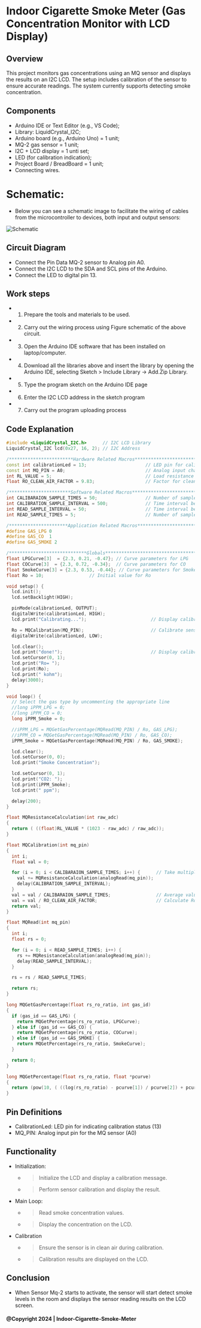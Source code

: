 # Indoor Cigarette Smoke Meter (Gas Concentration Monitor with LCD Display)

## Overview

This project monitors gas concentrations using an MQ sensor and displays the results on an I2C LCD. The setup includes calibration of the sensor to ensure accurate readings. The system currently supports detecting smoke concentration.

## Components

- Arduino IDE or Text Editor (e.g., VS Code);
- Library: LiquidCrystal_I2C;
- Arduino board (e.g., Arduino Uno) = 1 unit;
- MQ-2 gas sensor = 1 unit;
- I2C + LCD display = 1 unti set;
- LED (for calibration indication);
- Project Board / BreadBoard = 1 unit;
- Connecting wires.

# Schematic:

- Below you can see a schematic image to facilitate the wiring of cables from the microcontroller to devices, both input and output sensors:

![Schematic](img/skema.jpg)

## Circuit Diagram

- Connect the Pin Data MQ-2 sensor to Analog pin A0.
- Connect the I2C LCD to the SDA and SCL pins of the Arduino.
- Connect the LED to digital pin 13.

## Work steps

- 1. Prepare the tools and materials to be used.
- 2. Carry out the wiring process using Figure schematic of the above circuit.
- 3. Open the Arduino IDE software that has been installed on laptop/computer.
- 4. Download all the libraries above and insert the library by opening the Arduino IDE, selecting Sketch > Include Library -> Add.Zip Library.
- 5. Type the program sketch on the Arduino IDE page
- 6. Enter the I2C LCD address in the sketch program
- 7. Carry out the program uploading process

## Code Explanation

```cpp
#include <LiquidCrystal_I2C.h>      // I2C LCD Library
LiquidCrystal_I2C lcd(0x27, 16, 2); // I2C Address

/************************Hardware Related Macros************************************/
const int calibrationLed = 13;                      // LED pin for calibration indication
const int MQ_PIN = A0;                              // Analog input channel for MQ sensor
int RL_VALUE = 5;                                   // Load resistance in kilo ohms
float RO_CLEAN_AIR_FACTOR = 9.83;                   // Factor for clean air calibration

/***********************Software Related Macros************************************/
int CALIBARAION_SAMPLE_TIMES = 50;                  // Number of samples for calibration
int CALIBRATION_SAMPLE_INTERVAL = 500;              // Time interval between calibration samples (ms)
int READ_SAMPLE_INTERVAL = 50;                      // Time interval between samples during operation (ms)
int READ_SAMPLE_TIMES = 5;                          // Number of samples during operation

/**********************Application Related Macros**********************************/
#define GAS_LPG 0
#define GAS_CO  1
#define GAS_SMOKE 2

/*****************************Globals***********************************************/
float LPGCurve[3]  = {2.3, 0.21, -0.47}; // Curve parameters for LPG
float COCurve[3]  = {2.3, 0.72, -0.34};  // Curve parameters for CO
float SmokeCurve[3] = {2.3, 0.53, -0.44}; // Curve parameters for Smoke
float Ro = 10;                 // Initial value for Ro

void setup() {
  lcd.init();
  lcd.setBacklight(HIGH);

  pinMode(calibrationLed, OUTPUT);
  digitalWrite(calibrationLed, HIGH);
  lcd.print("Calibrating...");                        // Display calibration status

  Ro = MQCalibration(MQ_PIN);                         // Calibrate sensor
  digitalWrite(calibrationLed, LOW);

  lcd.clear();
  lcd.print("done!");                                 // Display calibration result
  lcd.setCursor(0, 1);
  lcd.print("Ro= ");
  lcd.print(Ro);
  lcd.print(" kohm");
  delay(3000);
}

void loop() {
  // Select the gas type by uncommenting the appropriate line
  //long iPPM_LPG = 0;
  //long iPPM_CO = 0;
  long iPPM_Smoke = 0;

  //iPPM_LPG = MQGetGasPercentage(MQRead(MQ_PIN) / Ro, GAS_LPG);
  //iPPM_CO = MQGetGasPercentage(MQRead(MQ_PIN) / Ro, GAS_CO);
  iPPM_Smoke = MQGetGasPercentage(MQRead(MQ_PIN) / Ro, GAS_SMOKE);

  lcd.clear();
  lcd.setCursor(0, 0);
  lcd.print("Smoke Concentration");

  lcd.setCursor(0, 1);
  lcd.print("CO2: ");
  lcd.print(iPPM_Smoke);
  lcd.print(" ppm");

  delay(200);
}

float MQResistanceCalculation(int raw_adc)
{
  return ( ((float)RL_VALUE * (1023 - raw_adc) / raw_adc));
}

float MQCalibration(int mq_pin)
{
  int i;
  float val = 0;

  for (i = 0; i < CALIBARAION_SAMPLE_TIMES; i++) {      // Take multiple samples
    val += MQResistanceCalculation(analogRead(mq_pin));
    delay(CALIBRATION_SAMPLE_INTERVAL);
  }
  val = val / CALIBARAION_SAMPLE_TIMES;                 // Average value
  val = val / RO_CLEAN_AIR_FACTOR;                      // Calculate Ro
  return val;
}

float MQRead(int mq_pin)
{
  int i;
  float rs = 0;

  for (i = 0; i < READ_SAMPLE_TIMES; i++) {
    rs += MQResistanceCalculation(analogRead(mq_pin));
    delay(READ_SAMPLE_INTERVAL);
  }

  rs = rs / READ_SAMPLE_TIMES;

  return rs;
}

long MQGetGasPercentage(float rs_ro_ratio, int gas_id)
{
  if (gas_id == GAS_LPG) {
    return MQGetPercentage(rs_ro_ratio, LPGCurve);
  } else if (gas_id == GAS_CO) {
    return MQGetPercentage(rs_ro_ratio, COCurve);
  } else if (gas_id == GAS_SMOKE) {
    return MQGetPercentage(rs_ro_ratio, SmokeCurve);
  }

  return 0;
}

long MQGetPercentage(float rs_ro_ratio, float *pcurve)
{
  return (pow(10, ( ((log(rs_ro_ratio) - pcurve[1]) / pcurve[2]) + pcurve[0])));
}

```

## Pin Definitions

- CalibrationLed: LED pin for indicating calibration status (13)
- MQ_PIN: Analog input pin for the MQ sensor (A0)

## Functionality

- Initialization:

  - > Initialize the LCD and display a calibration message.
  - > Perform sensor calibration and display the result.

- Main Loop:

  - > Read smoke concentration values.
  - > Display the concentration on the LCD.

- Calibration
  - > Ensure the sensor is in clean air during calibration.
  - > Calibration results are displayed on the LCD.

## Conclusion

- When Sensor Mq-2 starts to activate, the sensor will start detect smoke levels in the room and displays the sensor reading results on the LCD screen.

#### @Copyright 2024 | Indoor-Cigarette-Smoke-Meter

